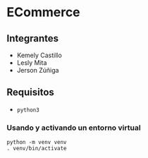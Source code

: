 # ECommerce
## Integrantes
- Kemely Castillo 
- Lesly Mita
- Jerson Zúñiga

## Requisitos
- `python3`

### Usando y activando un entorno virtual
```
python -m venv venv
. venv/bin/activate

```

